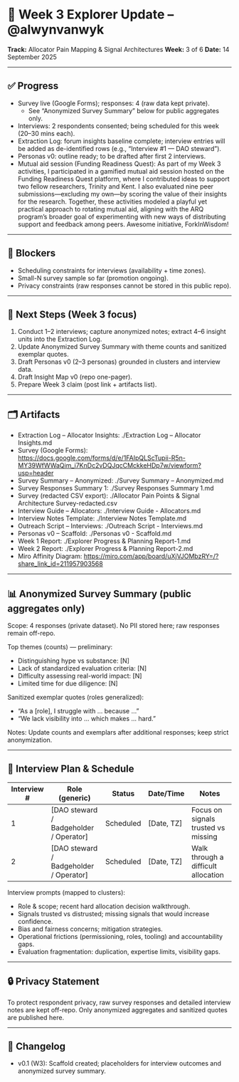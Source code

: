 # 🌿 Week 3 Explorer Update – @alwynvanwyk

**Track:** Allocator Pain Mapping & Signal Architectures
**Week:** 3 of 6
**Date:** 14 September 2025

---

## ✅ Progress
- Survey live (Google Forms); responses: 4 (raw data kept private).
  - See “Anonymized Survey Summary” below for public aggregates only.
- Interviews: 2 respondents consented; being scheduled for this week (20–30 mins each).
- Extraction Log: forum insights baseline complete; interview entries will be added as de-identified rows (e.g., “Interview #1 — DAO steward”).
- Personas v0: outline ready; to be drafted after first 2 interviews.
- Mutual aid session (Funding Readiness Quest): As part of my Week 3 activities, I participated in a gamified mutual aid session hosted on the Funding Readiness Quest platform, where I contributed ideas to support two fellow researchers, Trinity and Kent. I also evaluated nine peer submissions—excluding my own—by scoring the value of their insights for the research. Together, these activities modeled a playful yet practical approach to rotating mutual aid, aligning with the ARQ program’s broader goal of experimenting with new ways of distributing support and feedback among peers. Awesome initiative, ForkInWisdom!

---

## 🚧 Blockers
- Scheduling constraints for interviews (availability + time zones).
- Small-N survey sample so far (promotion ongoing).
- Privacy constraints (raw responses cannot be stored in this public repo).

---

## 🔭 Next Steps (Week 3 focus)
1) Conduct 1–2 interviews; capture anonymized notes; extract 4–6 insight units into the Extraction Log.
2) Update Anonymized Survey Summary with theme counts and sanitized exemplar quotes.
3) Draft Personas v0 (2–3 personas) grounded in clusters and interview data.
4) Draft Insight Map v0 (repo one-pager).
5) Prepare Week 3 claim (post link + artifacts list).

---

## 🗂️ Artifacts
- Extraction Log – Allocator Insights: ./Extraction Log – Allocator Insights.md
- Survey (Google Forms): https://docs.google.com/forms/d/e/1FAIpQLScTupii-R5n-MY39WfWWaQim_i7KnDc2vDQJqcCMckkeHDp7w/viewform?usp=header
- Survey Summary – Anonymized: ./Survey Summary – Anonymized.md
- Survey Responses Summary 1: ./Survey Responses Summary 1.md
- Survey (redacted CSV export): ./Allocator Pain Points & Signal Architecture Survey-redacted.csv
- Interview Guide – Allocators: ./Interview Guide - Allocators.md
- Interview Notes Template: ./Interview Notes Template.md
- Outreach Script – Interviews: ./Outreach Script - Interviews.md
- Personas v0 – Scaffold: ./Personas v0 - Scaffold.md
- Week 1 Report: ./Explorer Progress & Planning Report-1.md
- Week 2 Report: ./Explorer Progress & Planning Report-2.md
- Miro Affinity Diagram: https://miro.com/app/board/uXjVJOMbzRY=/?share_link_id=211957903568

---

## 📊 Anonymized Survey Summary (public aggregates only)
Scope: 4 responses (private dataset). No PII stored here; raw responses remain off-repo.

Top themes (counts) — preliminary:
- Distinguishing hype vs substance: [N]
- Lack of standardized evaluation criteria: [N]
- Difficulty assessing real-world impact: [N]
- Limited time for due diligence: [N]

Sanitized exemplar quotes (roles generalized):
- “As a [role], I struggle with … because …”
- “We lack visibility into … which makes … hard.”

Notes: Update counts and exemplars after additional responses; keep strict anonymization.

---

## 🧭 Interview Plan & Schedule
| Interview # | Role (generic) | Status | Date/Time | Notes |
|---|---|---|---|---|
| 1 | [DAO steward / Badgeholder / Operator] | Scheduled | [Date, TZ] | Focus on signals trusted vs missing |
| 2 | [DAO steward / Badgeholder / Operator] | Scheduled | [Date, TZ] | Walk through a difficult allocation |

Interview prompts (mapped to clusters):
- Role & scope; recent hard allocation decision walkthrough.
- Signals trusted vs distrusted; missing signals that would increase confidence.
- Bias and fairness concerns; mitigation strategies.
- Operational frictions (permissioning, roles, tooling) and accountability gaps.
- Evaluation fragmentation: duplication, expertise limits, visibility gaps.

---

## 🔒 Privacy Statement
To protect respondent privacy, raw survey responses and detailed interview notes are kept off-repo.
Only anonymized aggregates and sanitized quotes are published here.

---

## 📝 Changelog
- v0.1 (W3): Scaffold created; placeholders for interview outcomes and anonymized survey summary.

